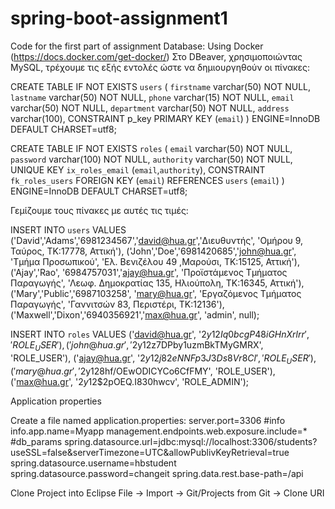 # spring-boot-assignment1
 Code for the first part of assignment
Database: Using Docker (https://docs.docker.com/get-docker/)
Στο DBeaver, χρησιμοποιώντας MySQL, τρέχουμε τις εξής εντολές ώστε να δημιουργηθούν οι πίνακες: 

CREATE TABLE IF NOT EXISTS `users` (
  `firstname` varchar(50) NOT NULL,
  `lastname` varchar(50) NOT NULL,
  `phone` varchar(15) NOT NULL,
  `email` varchar(50) NOT NULL,
  `department` varchar(50) NOT NULL,
  `address` varchar(100),
  CONSTRAINT p_key PRIMARY KEY (`email`)
) ENGINE=InnoDB DEFAULT CHARSET=utf8;


CREATE TABLE IF NOT EXISTS `roles` (
  `email` varchar(50) NOT NULL,
  `password` varchar(100) NOT NULL,
  `authority` varchar(50) NOT NULL,
  UNIQUE KEY `ix_roles_email` (`email`,`authority`),
  CONSTRAINT `fk_roles_users` FOREIGN KEY (`email`) REFERENCES `users` (`email`)
) ENGINE=InnoDB DEFAULT CHARSET=utf8;

Γεμίζουμε τους πίνακες με αυτές τις τιμές:

INSERT INTO `users` VALUES
('David','Adams','6981234567','david@hua.gr','Διευθυντής', 'Ομήρου 9, Ταύρος, ΤΚ:17778, Αττική'),
('John','Doe','6981420685','john@hua.gr', 'Τμήμα Προσωπικού', 'Ελ. Βενιζέλου 49 ,Μαρούσι, ΤΚ:15125, Αττική'),
('Ajay','Rao', '6984757031','ajay@hua.gr', 'Προϊστάμενος Τμήματος Παραγωγής', 'Λεωφ. Δημοκρατίας 135, Ηλιούπολη, ΤΚ:16345, Αττική'),
('Mary','Public','6987103258', 'mary@hua.gr', 'Εργαζόμενος Τμήματος Παραγωγής', 'Γαννιτσών 83, Περιστέρι, ΤΚ:12136'),
('Maxwell','Dixon','6940356921','max@hua.gr', 'admin', null);


INSERT INTO `roles` VALUES 
('david@hua.gr', '$2y$12$Iq0bcgP48iGHnXrlrr', 'ROLE_USER'),
('john@hua.gr', '$2y$12$z7DPby1uzmBkTMyGMRX', 'ROLE_USER'),
('ajay@hua.gr', '$2y$12$j82eNNFp3J3Ds8Vr8Cl', 'ROLE_USER'),
('mary@hua.gr', '$2y$12$8hf/OEwODICYCo6CfFMY', 'ROLE_USER'),
('max@hua.gr', '$2y$12$2pOEQ.I830hwcv', 'ROLE_ADMIN');


Application properties

Create a file named application.properties:
server.port=3306
#info
info.app.name=Myapp
management.endpoints.web.exposure.include=*
#db_params
spring.datasource.url=jdbc:mysql://localhost:3306/students?useSSL=false&serverTimezone=UTC&allowPublivKeyRetrieval=true
spring.datasource.username=hbstudent
spring.datasource.password=changeit
spring.data.rest.base-path=/api


Clone Project into Eclipse
File -> Import -> Git/Projects from Git -> Clone URI
